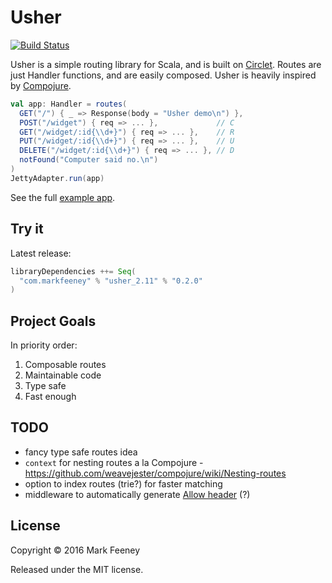 # Usher

[![Build Status](https://travis-ci.org/overthink/usher.svg?branch=master)](https://travis-ci.org/overthink/usher)

Usher is a simple routing library for Scala, and is built on
[Circlet](https://github.com/overthink/circlet).  Routes are just Handler
functions, and are easily composed.  Usher is heavily inspired by
[Compojure](https://github.com/weavejester/compojure).

```scala
val app: Handler = routes(
  GET("/") { _ => Response(body = "Usher demo\n") },
  POST("/widget") { req => ... },             // C
  GET("/widget/:id{\\d+}") { req => ... },    // R
  PUT("/widget/:id{\\d+}") { req => ... },    // U
  DELETE("/widget/:id{\\d+}") { req => ... }, // D
  notFound("Computer said no.\n")
)
JettyAdapter.run(app)
```

See the full [example app](https://github.com/overthink/usher-example).

## Try it

Latest release:

```scala
libraryDependencies ++= Seq(
  "com.markfeeney" % "usher_2.11" % "0.2.0"
)
```

## Project Goals

In priority order:

1. Composable routes
1. Maintainable code
1. Type safe
1. Fast enough

## TODO

* fancy type safe routes idea
* `context` for nesting routes a la Compojure - https://github.com/weavejester/compojure/wiki/Nesting-routes
* option to index routes (trie?) for faster matching
* middleware to automatically generate [Allow header](https://www.w3.org/Protocols/rfc2616/rfc2616-sec14.html#sec14.7) (?)

## License

Copyright &copy; 2016 Mark Feeney

Released under the MIT license.

